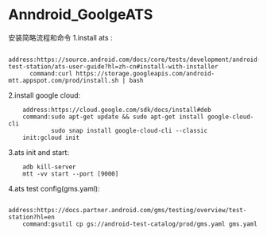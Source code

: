 # Anndroid_GoolgeATS
安装简略流程和命令
1.install ats :
```
      address:https://source.android.com/docs/core/tests/development/android-test-station/ats-user-guide?hl=zh-cn#install-with-installer
      command:curl https://storage.googleapis.com/android-mtt.appspot.com/prod/install.sh | bash
```

2.install google cloud:
```
    address:https://cloud.google.com/sdk/docs/install#deb
    command:sudo apt-get update && sudo apt-get install google-cloud-cli
            sudo snap install google-cloud-cli --classic
    init:gcloud init
```

3.ats init and start:
```
    adb kill-server
    mtt -vv start --port [9000]
```
4.ats test config(gms.yaml):
```
    address:https://docs.partner.android.com/gms/testing/overview/test-station?hl=en
    command:gsutil cp gs://android-test-catalog/prod/gms.yaml gms.yaml
```
